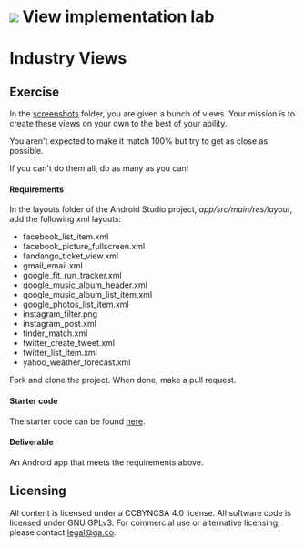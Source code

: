 # ![](https://ga-dash.s3.amazonaws.com/production/assets/logo-9f88ae6c9c3871690e33280fcf557f33.png) View implementation lab

# Industry Views

## Exercise  

In the [screenshots](screenshots) folder, you are given a bunch of views. Your mission is to create these views on your own to the best of your ability.

You aren't expected to make it match 100% but try to get as close as possible.

If you can't do them all, do as many as you can!

#### Requirements  

In the layouts folder of the Android Studio project, *app/src/main/res/layout*, add the following xml layouts:

* facebook_list_item.xml
* facebook_picture_fullscreen.xml
* fandango_ticket_view.xml
* gmail_email.xml
* google_fit_run_tracker.xml
* google_music_album_header.xml
* google_music_album_list_item.xml
* google_photos_list_item.xml
* instagram_filter.png
* instagram_post.xml
* tinder_match.xml
* twitter_create_tweet.xml
* twitter_list_item.xml
* yahoo_weather_forecast.xml

Fork and clone the project. When done, make a pull request.

#### Starter code

The starter code can be found [here](starter-code).

#### Deliverable

An Android app that meets the requirements above.

## Licensing
All content is licensed under a CC­BY­NC­SA 4.0 license.
All software code is licensed under GNU GPLv3. For commercial use or alternative licensing, please contact legal@ga.co.
